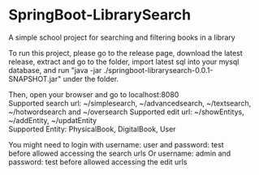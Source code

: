 # SpringBoot-LibrarySearch
A simple school project for searching and filtering books in a library

To run this project, please go to the release page, download the latest release, extract and go to the folder, import latest sql into your mysql database, and run "java -jar ./springboot-librarysearch-0.0.1-SNAPSHOT.jar" under the folder.

Then, open your browser and go to localhost:8080  
Supported search url: ~/simplesearch, ~/advancedsearch, ~/textsearch, ~/hotwordsearch and ~/oversearch
Supported edit url: ~/showEntitys, ~/addEntity, ~/updatEntity  
Supported Entity: PhysicalBook, DigitalBook, User

You might need to login with username: user and password: test  
before allowed accessing the search urls
Or username: admin and password: test
before allowed accessing the edit urls